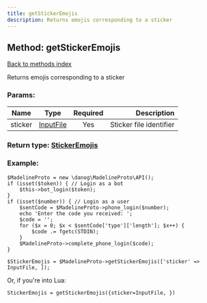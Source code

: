 ```yaml
---
title: getStickerEmojis
description: Returns emojis corresponding to a sticker
---
```

## Method: getStickerEmojis  
[Back to methods index](index.md)


Returns emojis corresponding to a sticker

### Params:

| Name     |    Type       | Required | Description |
|----------|:-------------:|:--------:|------------:|
|sticker|[InputFile](../types/InputFile.md) | Yes|Sticker file identifier|


### Return type: [StickerEmojis](../types/StickerEmojis.md)

### Example:


```
$MadelineProto = new \danog\MadelineProto\API();
if (isset($token)) { // Login as a bot
    $this->bot_login($token);
}
if (isset($number)) { // Login as a user
    $sentCode = $MadelineProto->phone_login($number);
    echo 'Enter the code you received: ';
    $code = '';
    for ($x = 0; $x < $sentCode['type']['length']; $x++) {
        $code .= fgetc(STDIN);
    }
    $MadelineProto->complete_phone_login($code);
}

$StickerEmojis = $MadelineProto->getStickerEmojis(['sticker' => InputFile, ]);
```

Or, if you're into Lua:

```
StickerEmojis = getStickerEmojis({sticker=InputFile, })
```

